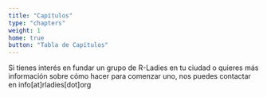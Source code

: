 ```yaml
---
title: "Capítulos"
type: "chapters"
weight: 1
home: true
button: "Tabla de Capítulos"
---
```


Si tienes interés en fundar un grupo de R-Ladies en tu ciudad o quieres más información sobre cómo hacer para comenzar uno, nos puedes contactar en info[at]rladies[dot]org
